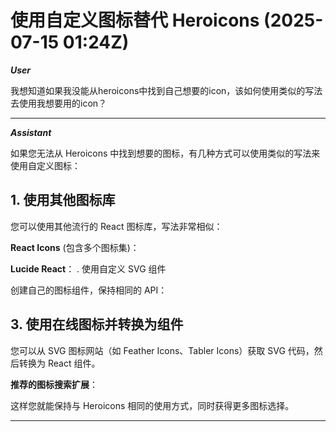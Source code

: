 <!-- Generated by SpecStory -->

# 使用自定义图标替代 Heroicons (2025-07-15 01:24Z)

_**User**_

我想知道如果我没能从heroicons中找到自己想要的icon，该如何使用类似的写法去使用我想要用的icon？

---

_**Assistant**_

如果您无法从 Heroicons 中找到想要的图标，有几种方式可以使用类似的写法来使用自定义图标：

## 1. 使用其他图标库

您可以使用其他流行的 React 图标库，写法非常相似：

**React Icons** (包含多个图标集)：


**Lucide React**：
. 使用自定义 SVG 组件

创建自己的图标组件，保持相同的 API：



## 3. 使用在线图标并转换为组件

您可以从 SVG 图标网站（如 Feather Icons、Tabler Icons）获取 SVG 代码，然后转换为 React 组件。

**推荐的图标搜索扩展**：



这样您就能保持与 Heroicons 相同的使用方式，同时获得更多图标选择。

---

